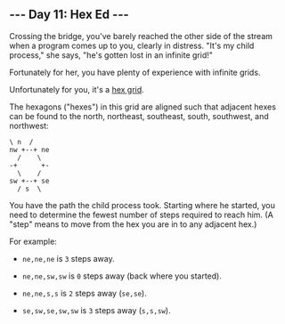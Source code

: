 ## --- Day 11: Hex Ed ---
Crossing the bridge, you've barely reached the other side of the stream when a program comes up to you, clearly in distress. "It's my child process," she says, "he's gotten lost in an infinite grid!"
 
Fortunately for her, you have plenty of experience with infinite grids.
 
Unfortunately for you, it's a [hex grid](https://en.wikipedia.org/wiki/Hexagonal_tiling).
 
The hexagons ("hexes") in this grid<!--- Raindrops on roses and whiskers on kittens. --> are aligned such that adjacent hexes can be found to the north, northeast, southeast, south, southwest, and northwest:
 

```
\ n  /
nw +--+ ne
  /    \
-+      +-
  \    /
sw +--+ se
  / s  \
```

 
You have the path the child process took. Starting where he started, you need to determine the fewest number of steps required to reach him. (A "step" means to move from the hex you are in to any adjacent hex.)
 
For example:
 
 
- `ne,ne,ne` is `3` steps away.
 
- `ne,ne,sw,sw` is `0` steps away (back where you started).
 
- `ne,ne,s,s` is `2` steps away (`se,se`).
 
- `se,sw,se,sw,sw` is `3` steps away (`s,s,sw`).
 
 